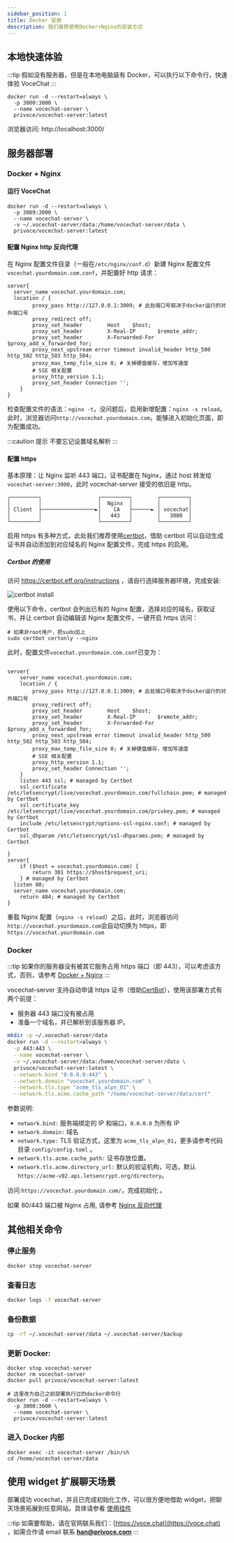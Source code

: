 ```yaml
---
sidebar_position: 1
title: Docker 安装
description: 我们推荐使用Docker+Nginx的安装方式
---
```


## 本地快速体验

:::tip
假如没有服务器，但是在本地电脑装有 Docker，可以执行以下命令行，快速体验 VoceChat
:::

```shell
docker run -d --restart=always \
  -p 3000:3000 \
  --name vocechat-server \
  privoce/vocechat-server:latest
```

浏览器访问: http://localhost:3000/

## 服务器部署

### Docker + Nginx

#### 运行 VoceChat

```shell
docker run -d --restart=always \
  -p 3009:3000 \
  --name vocechat-server \
  -v ~/.vocechat-server/data:/home/vocechat-server/data \
  privoce/vocechat-server:latest

```

#### 配置 Nginx http 反向代理

在 Nginx 配置文件目录（一般在`/etc/nginx/conf.d`）新建 Nginx 配置文件`vocechat.yourdomain.com.conf`，并配置好 http 请求：

```nginx
server{
  server_name vocechat.yourdomain.com;
  location / {
        proxy_pass http://127.0.0.1:3009; # 此处端口号取决于docker运行的对外端口号
        proxy_redirect off;
        proxy_set_header        Host    $host;
        proxy_set_header        X-Real-IP       $remote_addr;
        proxy_set_header        X-Forwarded-For $proxy_add_x_forwarded_for;
        proxy_next_upstream error timeout invalid_header http_500 http_502 http_503 http_504;
        proxy_max_temp_file_size 0; # 关掉硬盘缓存，增加写速度
        # SSE 相关配置
        proxy_http_version 1.1;
        proxy_set_header Connection '';
    }
}
```

检查配置文件的语法：`nginx -t`，没问题后，启用新增配置：`nginx -s reload`。此时，浏览器访问`http://vocechat.yourdomain.com`，能够进入初始化页面，即为配置成功。

:::caution 提示
不要忘记设置域名解析
:::

#### 配置 https

基本原理：让 Nginx 监听 443 端口，证书配置在 Nginx，通过 host 转发给 `vocechat-server:3000`，此时 vocechat-server 接受的依旧是 http。

```
┌─────────┐                  ┌─────────┐        ┌─────────┐
│         │                  │  Nginx  │        │         │
│ Client  ├─────────────────►│    CA   ├──────► │ vocechat│
│         │                  │   443   │        │   3000  │
└─────────┘                  └─────────┘        └─────────┘
```

启用 https 有多种方式，此处我们推荐使用[certbot](https://certbot.eff.org/instructions)，借助 certbot 可以自动生成证书并自动添加到对应域名的 Nginx 配置文件，完成 https 的启用。

##### Certbot 的使用

访问 https://certbot.eff.org/instructions ，请自行选择服务器环境，完成安装:

![certbot install](image/certbot.install.png)

使用以下命令，certbot 会列出已有的 Nginx 配置，选择对应的域名，获取证书，并让 certbot 自动编辑该 Nginx 配置文件，一键开启 https 访问：

```shell
# 如果非root用户，把sudo加上
sudo certbot certonly --nginx
```

此时，配置文件`vocechat.yourdomain.com.conf`已变为：

```nginx

server{
    server_name vocechat.yourdomain.com;
    location / {
        proxy_pass http://127.0.0.1:3009; # 此处端口号取决于docker运行的对外端口号
        proxy_redirect off;
        proxy_set_header        Host    $host;
        proxy_set_header        X-Real-IP       $remote_addr;
        proxy_set_header        X-Forwarded-For $proxy_add_x_forwarded_for;
        proxy_next_upstream error timeout invalid_header http_500 http_502 http_503 http_504;
        proxy_max_temp_file_size 0; # 关掉硬盘缓存，增加写速度
        # SSE 相关配置
        proxy_http_version 1.1;
        proxy_set_header Connection '';
    }
    listen 443 ssl; # managed by Certbot
    ssl_certificate /etc/letsencrypt/live/vocechat.yourdomain.com/fullchain.pem; # managed by Certbot
    ssl_certificate_key /etc/letsencrypt/live/vocechat.yourdomain.com/privkey.pem; # managed by Certbot
    include /etc/letsencrypt/options-ssl-nginx.conf; # managed by Certbot
    ssl_dhparam /etc/letsencrypt/ssl-dhparams.pem; # managed by Certbot

}
server{
    if ($host = vocechat.yourdomain.com) {
        return 301 https://$host$request_uri;
    } # managed by Certbot
  listen 80;
  server_name vocechat.yourdomain.com;
    return 404; # managed by Certbot
}

```

重载 Nginx 配置（`nginx -s reload`）之后，此时，浏览器访问`http://vocechat.yourdomain.com`会自动切换为 https，即`https://vocechat.yourdomain.com`

### Docker

:::tip
如果你的服务器没有被其它服务占用 https 端口（即 443），可以考虑该方式，否则，请参考 [Docker + Nginx](/install/install-by-docker#docker--nginx)
:::

vocechat-server 支持自动申请 https 证书（借助[CertBot](https://certbot.eff.org/pages/about)），使用该部署方式有两个前提：

- 服务器 443 端口没有被占用
- 准备一个域名，并已解析到该服务器 IP。

```bash
mkdir -p ~/.vocechat-server/data
docker run -d --restart=always \
  -p 443:443 \
  --name vocechat-server \
  -v ~/.vocechat-server/data:/home/vocechat-server/data \
  privoce/vocechat-server:latest \
  --network.bind "0.0.0.0:443" \
  --network.domain "vocechat.yourdomain.com" \
  --network.tls.type "acme_tls_alpn_01" \
  --network.tls.acme.cache_path "/home/vocechat-server/data/cert"
```

参数说明:

- `network.bind:` 服务端绑定的 IP 和端口，`0.0.0.0` 为所有 IP
- `network.domain:` 域名
- `network.type:` TLS 验证方式，这里为 `acme_tls_alpn_01`，更多请参考代码目录 `config/config.toml` 。
- `network.tls.acme.cache_path:` 证书存放位置。
- `network.tls.acme.directory_url:` 默认的验证机构，可选，默认 `https://acme-v02.api.letsencrypt.org/directory`。

访问:`https://vocechat.yourdomain.com/`，完成初始化 。

如果 80/443 端口被 Nginx 占用, 请参考 [Nginx 反向代理](install-by-docker-nginx.md)

## 其他相关命令

### 停止服务

```bash
docker stop vocechat-server
```

### 查看日志

```bash
docker logs -f vocechat-server
```

### 备份数据

```bash
cp -rf ~/.vocechat-server/data ~/.vocechat-server/backup
```

### 更新 Docker:

```shell
docker stop vocechat-server
docker rm vocechat-server
docker pull privoce/vocechat-server:latest

# 这里改为自己之前部署执行过的docker命令行
docker run -d --restart=always \
  -p 3000:3000 \
  --name vocechat-server \
  privoce/vocechat-server:latest

```

### 进入 Docker 内部

```shell
docker exec -it vocechat-server /bin/sh
cd /home/vocechat-server/data
```

## 使用 widget 扩展聊天场景

部署成功 vocechat，并且已完成初始化工作，可以很方便地借助 widget，把聊天场景拓展到任意网站。具体请参看 [使用挂件](/widget)

:::tip
如需要帮助，请在官网联系我们：[https://voce.chat](https://voce.chat) ，如需合作请 email 联系 **han@privoce.com**
:::
